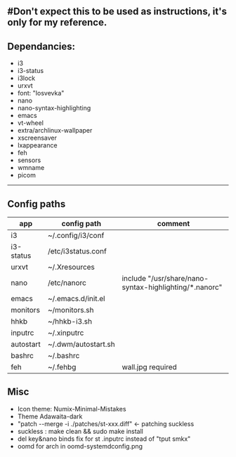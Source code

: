 #**Don't expect this to be used as instructions, it's only for my reference.**
---
## Dependancies:
- i3
- i3-status
- i3lock
- urxvt
- font: "Iosvevka"
- nano
- nano-syntax-highlighting 
- emacs
- vt-wheel
- extra/archlinux-wallpaper
- xscreensaver
- lxappearance
- feh
- sensors
- wmname
- picom
---
## Config paths
| app       | config path         | comment                                                 |
|-----------|---------------------|---------------------------------------------------------|
| i3        | ~/.config/i3/conf   |                                                         |
| i3-status | /etc/i3status.conf  |                                                         |
| urxvt     | ~/.Xresources       |                                                         |
| nano      | /etc/nanorc         | include  "/usr/share/nano-syntax-highlighting/*.nanorc" |
| emacs     | ~/.emacs.d/init.el  |                                                         |
| monitors  | ~/monitors.sh       |                                                         |
| hhkb      | ~/hhkb-i3.sh        |                                                         |
| inputrc   | ~/.xinputrc         |                                                         |
| autostart | ~/.dwm/autostart.sh |                                                         |
| bashrc    | ~/.bashrc           |                                                         |
| feh       | ~/.fehbg            | wall.jpg required                                       |

## Misc
- Icon theme: Numix-Minimal-Mistakes
- Theme Adawaita-dark
- "patch --merge -i ./patches/st-xxx.diff" <- patching suckless
- suckless : make clean && sudo make install
- del key&nano binds fix for st  .inputrc instead of "tput smkx"
- oomd for arch in oomd-systemdconfig.png

